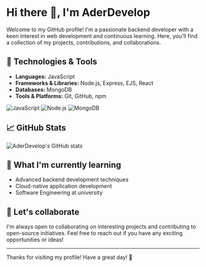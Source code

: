 # Hi there 👋, I'm AderDevelop

Welcome to my GitHub profile! I'm a passionate backend developer with a keen interest in web development and continuous learning. Here, you'll find a collection of my projects, contributions, and collaborations.

## 🔧 Technologies & Tools

- **Languages:** JavaScript
- **Frameworks & Libraries:** Node.js, Express, EJS, React
- **Databases:** MongoDB
- **Tools & Platforms:** Git, GitHub, npm

![JavaScript](https://img.shields.io/badge/-JavaScript-yellow)
![Node.js](https://img.shields.io/badge/-Node.js-green)
![MongoDB](https://img.shields.io/badge/-MongoDB-brightgreen)

## 📈 GitHub Stats

![AderDevelop's GitHub stats](https://github-readme-stats.vercel.app/api?username=AderDevelop&show_icons=true&theme=radical)

## 🌱 What I'm currently learning

- Advanced backend development techniques
- Cloud-native application development
- Software Engineering at university

## 🤝 Let's collaborate

I'm always open to collaborating on interesting projects and contributing to open-source initiatives. Feel free to reach out if you have any exciting opportunities or ideas!

---

Thanks for visiting my profile! Have a great day! 🚀
